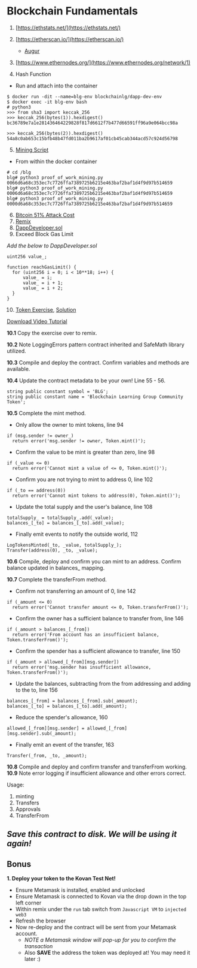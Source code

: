 # Blockchain Fundamentals
1. [https://ethstats.net/](https://ethstats.net/)
2. [https://etherscan.io/](https://etherscan.io/)
    * [Augur](https://etherscan.io/token/REP#readContract)
3. [https://www.ethernodes.org/](https://www.ethernodes.org/network/1)

4. Hash Function
- Run and attach into the container
```
$ docker run -dit --name=blg-env blockchainlg/dapp-dev-env
$ docker exec -it blg-env bash
# python3
>>> from sha3 import keccak_256
>>> keccak_256(bytes(1)).hexdigest()
bc36789e7a1e281436464229828f817d6612f7b477d66591ff96a9e064bcc98a

>>> keccak_256(bytes(2)).hexdigest()
54a8c0ab653c15bfb48b47fd011ba2b9617af01cb45cab344acd57c924d56798
```

5. [Mining Script](https://github.com/Blockchain-Learning-Group/dapp-fundamentals/blob/master/exercises/proof_of_work_mining.py)
- From within the docker container
```
# cd /blg
blg# python3 proof_of_work_mining.py 0066d6a68c353ec7c7726ffa7389725b6215e463baf2baf1d4f9d97b514659
blg# python3 proof_of_work_mining.py 0006d6a68c353ec7c7726ffa7389725b6215e463baf2baf1d4f9d97b514659
blg# python3 proof_of_work_mining.py 0000d6a68c353ec7c7726ffa7389725b6215e463baf2baf1d4f9d97b514659
```
6. [Bitcoin 51% Attack Cost](https://gobitcoin.io/tools/cost-51-attack/)
7. [Remix](https://ethereum.github.io/browser-solidity/#version=soljson-v0.4.15+commit.bbb8e64f.js)
8. [DappDeveloper.sol](https://github.com/Blockchain-Learning-Group/dapp-fundamentals/blob/master/exercises/DappDeveloper.sol)
9. Exceed Block Gas Limit

_Add the below to DappDeveloper.sol_
```
uint256 value_;

function reachGasLimit() {
  for (uint256 i = 0; i < 10**18; i++) {
      value_ = i;
      value_ = i + 1;
      value_ = i + 2;
  }
}
```
10. [Token Exercise](https://github.com/Blockchain-Learning-Group/dapp-fundamentals/blob/master/exercises/Token.sol), [Solution](https://github.com/Blockchain-Learning-Group/dapp-fundamentals/blob/master/solutions/TokenSolution_EOD1.sol)

[Download Video Tutorial](https://github.com/Blockchain-Learning-Group/dapp-fundamentals/raw/master/course-content/video-tutorials/token-development.mp4)

__10.1__ Copy the exercise over to remix.

__10.2__ Note LoggingErrors pattern contract inherited and SafeMath library utilized.

__10.3__ Compile and deploy the contract. Confirm variables and methods are available.

__10.4__ Update the contract metadata to be your own! Line 55 - 56.
```
string public constant symbol = 'BLG';
string public constant name = 'Blockchain Learning Group Community Token';
```

__10.5__ Complete the mint method.
  - Only allow the owner to mint tokens, line 94
  ```
  if (msg.sender != owner_)
    return error('msg.sender != owner, Token.mint()');
  ```
  - Confirm the value to be mint is greater than zero, line 98
  ```
  if (_value <= 0)
    return error('Cannot mint a value of <= 0, Token.mint()');
  ```
  - Confirm you are not trying to mint to address 0, line 102
  ```
  if (_to == address(0))
    return error('Cannot mint tokens to address(0), Token.mint()');
  ```
  - Update the total supply and the user's balance, line 108
  ```
  totalSupply_ = totalSupply_.add(_value);
  balances_[_to] = balances_[_to].add(_value);
  ```
  - Finally emit events to notify the outside world, 112
  ```
  LogTokensMinted(_to, _value, totalSupply_);
  Transfer(address(0), _to, _value);
  ```

__10.6__ Compile, deploy and confirm you can mint to an address. Confirm balance updated in balances_ mapping.

__10.7__ Complete the transferFrom method.
  - Confirm not transferring an amount of 0, line 142
  ```
  if (_amount <= 0)
    return error('Cannot transfer amount <= 0, Token.transferFrom()');
  ```
  - Confirm the owner has a sufficient balance to transfer from, line 146
  ```
  if (_amount > balances_[_from])
    return error('From account has an insufficient balance, Token.transferFrom()');
  ```
  - Confirm the spender has a sufficient allowance to transfer, line 150
  ```
  if (_amount > allowed_[_from][msg.sender])
    return error('msg.sender has insufficient allowance, Token.transferFrom()');
  ```
  - Update the balances, subtracting from the from addressing and adding to the to, line 156
  ```
  balances_[_from] = balances_[_from].sub(_amount);
  balances_[_to] = balances_[_to].add(_amount);
  ```
  - Reduce the spender's allowance,  160
  ```
  allowed_[_from][msg.sender] = allowed_[_from][msg.sender].sub(_amount);
  ```
  - Finally emit an event of the transfer, 163
  ```
  Transfer(_from, _to, _amount);
  ```

__10.8__ Compile and deploy and confirm transfer and transferFrom working.  
__10.9__ Note error logging if insufficient allowance and other errors correct.

Usage:
1. minting
2. Transfers
3. Approvals
4. TransferFrom

*Save this contract to disk. We will be using it again!*
---
## Bonus
__1. Deploy your token to the Kovan Test Net!__
- Ensure Metamask is installed, enabled and unlocked
- Ensure Metamask is connected to Kovan via the drop down in the top left corner
- Within remix under the `run` tab switch from `Javascript VM` to `injected web3`
- Refresh the browser
- Now re-deploy and the contract will be sent from your Metamask account.
  - *NOTE a Metamask window will pop-up for you to confirm the transaction*
  - Also __SAVE__ the address the token was deployed at! You may need it later :)
